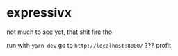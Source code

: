 # expressivx

not much to see yet, that shit fire tho

run with `yarn dev`
go to `http://localhost:8000/`
???
profit
